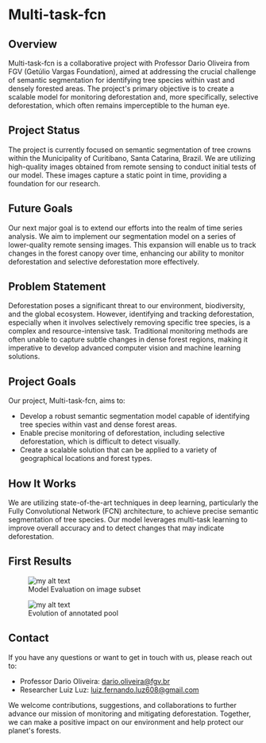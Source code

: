 # Multi-task-fcn

## Overview

Multi-task-fcn is a collaborative project with Professor Dario Oliveira from FGV (Getúlio Vargas Foundation), aimed at addressing the crucial challenge of semantic segmentation for identifying tree species within vast and densely forested areas. The project's primary objective is to create a scalable model for monitoring deforestation and, more specifically, selective deforestation, which often remains imperceptible to the human eye.

## Project Status

The project is currently focused on semantic segmentation of tree crowns within the 
Municipality of Curitibano, Santa Catarina, Brazil. We are utilizing high-quality 
images obtained from remote sensing to conduct initial tests of our model. 
These images capture a static point in time, providing a foundation for our research.

## Future Goals

Our next major goal is to extend our efforts into the realm of time series analysis. 
We aim to implement our segmentation model on a series of lower-quality remote sensing 
images. This expansion will enable us to track changes in the forest canopy over time, 
enhancing our ability to monitor deforestation and selective deforestation more effectively.

## Problem Statement

Deforestation poses a significant threat to our environment, biodiversity, and the global 
ecosystem. However, identifying and tracking deforestation, especially when it involves 
selectively removing specific tree species, is a complex and resource-intensive task. 
Traditional monitoring methods are often unable to capture subtle changes in dense forest 
regions, making it imperative to develop advanced computer vision and machine learning 
solutions.

## Project Goals

Our project, Multi-task-fcn, aims to:

- Develop a robust semantic segmentation model capable of identifying tree species within vast and dense forest areas.
- Enable precise monitoring of deforestation, including selective deforestation, which is difficult to detect visually.
- Create a scalable solution that can be applied to a variety of geographical locations and forest types.

## How It Works

We are utilizing state-of-the-art techniques in deep learning, particularly the Fully Convolutional Network (FCN) architecture, 
to achieve precise semantic segmentation of tree species. Our model leverages multi-task learning to improve overall accuracy
and to detect changes that may indicate deforestation.

## First Results


<figure>
  <img src="https://github.com/luizfernando608/multi-task-fcn/blob/main/views/mapa_avaliacao_qualitativa.png?raw=true" alt="my alt text"/>
  <figcaption>Model Evaluation on image subset</figcaption>
</figure>


<figure>
  <img src="https://github.com/luizfernando608/multi-task-fcn/blob/main/views/versao_balanceada.png?raw=true" alt="my alt text"/>
  <figcaption>Evolution of annotated pool </figcaption>
</figure>


## Contact

If you have any questions or want to get in touch with us, please reach out to:

- Professor Dario Oliveira: dario.oliveira@fgv.br
- Researcher Luiz Luz: luiz.fernando.luz608@gmail.com

We welcome contributions, suggestions, and collaborations to further advance our mission of 
monitoring and mitigating deforestation. Together, we can make a positive impact on our 
environment and help protect our planet's forests.

